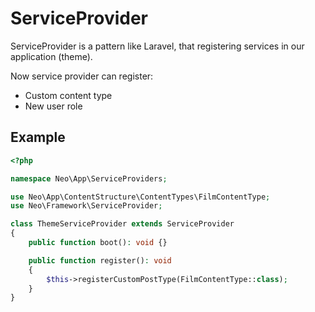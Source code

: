 # ServiceProvider

ServiceProvider is a pattern like Laravel, that registering services in our application (theme).

Now service provider can register:
- Custom content type
- New user role 

## Example 

```php 
<?php

namespace Neo\App\ServiceProviders;

use Neo\App\ContentStructure\ContentTypes\FilmContentType;
use Neo\Framework\ServiceProvider;

class ThemeServiceProvider extends ServiceProvider
{
    public function boot(): void {}

    public function register(): void
    {
        $this->registerCustomPostType(FilmContentType::class);
    }
}
```
